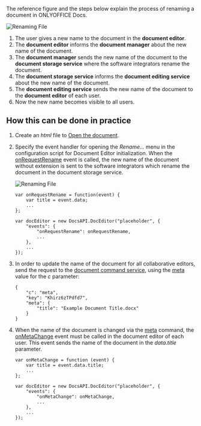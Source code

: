 The reference figure and the steps below explain the process of renaming a document in ONLYOFFICE Docs.

![Renaming File](/assets/images/editor/rename.svg)

1. The user gives a new name to the document in the **document editor**.
2. The **document editor** informs the **document manager** about the new name of the document.
3. The **document manager** sends the new name of the document to the **document storage service** where the software integrators rename the document.
4. The **document storage service** informs the **document editing service** about the new name of the document.
5. The **document editing service** sends the new name of the document to the **document editor** of each user.
6. Now the new name becomes visible to all users.

## How this can be done in practice

1. Create an *html* file to [Open the document](/editors/open#apply).

2. Specify the event handler for opening the *Rename...* menu in the configuration script for Document Editor initialization. When the [onRequestRename](/editors/config/events#onRequestRename) event is called, the new name of the document without extension is sent to the software integrators which rename the document in the document storage service.

   ![Renaming File](/assets/images/editor/onRequestRename.png)

   ```
   var onRequestRename = function(event) {
       var title = event.data;
       ...
   };

   var docEditor = new DocsAPI.DocEditor("placeholder", {
       "events": {
           "onRequestRename": onRequestRename,
           ...
       },
       ...
   });
   ```

3. In order to update the name of the document for all collaborative editors, send the request to the [document command service](/editors/command), using the [meta](/editors/command/meta) value for the *c* parameter:

   ```
   {
       "c": "meta",
       "key": "Khirz6zTPdfd7",
       "meta": {
           "title": "Example Document Title.docx"
       }
   }
   ```

4. When the name of the document is changed via the [meta](/editors/command/meta) command, the [onMetaChange](/editors/config/events#onMetaChange) event must be called in the document editor of each user. This event sends the name of the document in the *data.title* parameter.

   ```
   var onMetaChange = function (event) {
       var title = event.data.title;
       ...
   };

   var docEditor = new DocsAPI.DocEditor("placeholder", {
       "events": {
           "onMetaChange": onMetaChange,
           ...
       },
       ...
   });          
   ```

